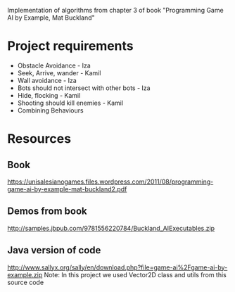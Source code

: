 Implementation of algorithms from chapter 3 of book "Programming Game AI by Example, Mat Buckland"

# Project requirements
* Obstacle Avoidance - Iza
* Seek, Arrive, wander - Kamil
* Wall avoidance - Iza
* Bots should not intersect with other bots - Iza
* Hide, flocking - Kamil
* Shooting should kill enemies - Kamil
* Combining Behaviours

# Resources
## Book
https://unisalesianogames.files.wordpress.com/2011/08/programming-game-ai-by-example-mat-buckland2.pdf

## Demos from book
http://samples.jbpub.com/9781556220784/Buckland_AIExecutables.zip

## Java version of code
http://www.sallyx.org/sally/en/download.php?file=game-ai%2Fgame-ai-by-example.zip
Note: In this project we used Vector2D class and utils from this source code